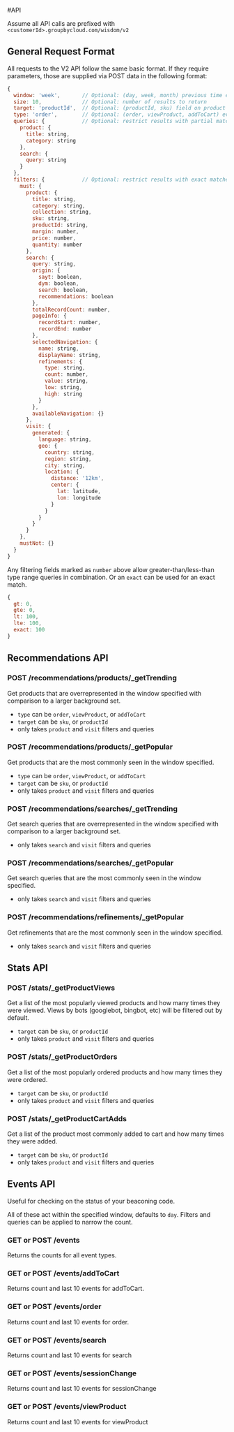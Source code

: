 #API

Assume all API calls are prefixed with `<customerId>.groupbycloud.com/wisdom/v2`

## General Request Format
All requests to the V2 API follow the same basic format. If they require parameters, those are supplied via POST data
in the following format:

```javascript
{
  window: 'week',       // Optional: (day, week, month) previous time ending now, over which to gather results
  size: 10,             // Optional: number of results to return
  target: 'productId',  // Optional: (productId, sku) field on product data to aggregate over
  type: 'order',        // Optional: (order, viewProduct, addToCart) event type to base recommendations on
  queries: {            // Optional: restrict results with partial matches against these fields
    product: {
      title: string,
      category: string
    },
    search: {
      query: string
    }
  },
  filters: {            // Optional: restrict results with exact matches or exclusions against these fields
    must: {
      product: {
        title: string,
        category: string,
        collection: string,
        sku: string,
        productId: string,
        margin: number,        
        price: number,   
        quantity: number
      },
      search: {
        query: string,
        origin: {
          sayt: boolean,
          dym: boolean,
          search: boolean,
          recommendations: boolean
        },
        totalRecordCount: number, 
        pageInfo: {
          recordStart: number,   
          recordEnd: number       
        },
        selectedNavigation: {
          name: string,
          displayName: string,
          refinements: {
            type: string,
            count: number,
            value: string,
            low: string,
            high: string
          }
        },
        availableNavigation: {}
      },
      visit: {
        generated: {
          language: string,
          geo: {
            country: string,
            region: string,
            city: string,
            location: {
              distance: '12km', 
              center: {
                lat: latitude,
                lon: longitude
              }
            }
          }
        }
      }
    },
    mustNot: {}
  }
}
```

Any filtering fields marked as `number` above allow greater-than/less-than type range queries in combination.
Or an `exact` can be used for an exact match.

```javascript
{
  gt: 0,
  gte: 0,
  lt: 100,
  lte: 100,
  exact: 100
}
```

## Recommendations API

### POST /recommendations/products/_getTrending
Get products that are overrepresented in the window specified with comparison to a larger background set.

- `type` can be `order`, `viewProduct`, or `addToCart`
- `target` can be `sku`, or `productId`
- only takes `product` and `visit` filters and queries

### POST /recommendations/products/_getPopular
Get products that are the most commonly seen in the window specified.

- `type` can be `order`, `viewProduct`, or `addToCart`
- `target` can be `sku`, or `productId`
- only takes `product` and `visit` filters and queries
 
### POST /recommendations/searches/_getTrending
Get search queries that are overrepresented in the window specified with comparison to a larger background set.

- only takes `search` and `visit` filters and queries

### POST /recommendations/searches/_getPopular
Get search queries that are the most commonly seen in the window specified.

- only takes `search` and `visit` filters and queries

### POST /recommendations/refinements/_getPopular
Get refinements that are the most commonly seen in the window specified.

- only takes `search` and `visit` filters and queries

## Stats API

### POST /stats/_getProductViews
Get a list of the most popularly viewed products and how many times they were viewed. Views by bots (googlebot, bingbot, etc) will be filtered out by default.

- `target` can be `sku`, or `productId`
- only takes `product` and `visit` filters and queries

### POST /stats/_getProductOrders
Get a list of the most popularly ordered products and how many times they were ordered. 

- `target` can be `sku`, or `productId`
- only takes `product` and `visit` filters and queries

### POST /stats/_getProductCartAdds
Get a list of the product most commonly added to cart and how many times they were added. 

- `target` can be `sku`, or `productId`
- only takes `product` and `visit` filters and queries

## Events API
Useful for checking on the status of your beaconing code.

All of these act within the specified window, defaults to `day`. Filters and queries can be applied to narrow the count.

### GET or POST /events
Returns the counts for all event types.

### GET or POST /events/addToCart
Returns count and last 10 events for addToCart.

### GET or POST /events/order
Returns count and last 10 events for order.

### GET or POST /events/search
Returns count and last 10 events for search

### GET or POST /events/sessionChange
Returns count and last 10 events for sessionChange

### GET or POST /events/viewProduct
Returns count and last 10 events for viewProduct